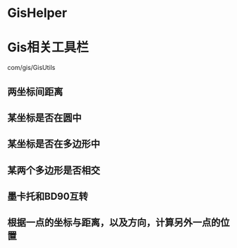 # GisHelper
# Gis相关工具栏

com/gis/GisUtils

## 两坐标间距离
## 某坐标是否在圆中
## 某坐标是否在多边形中
## 某两个多边形是否相交
## 墨卡托和BD90互转
## 根据一点的坐标与距离，以及方向，计算另外一点的位置

